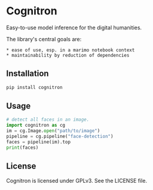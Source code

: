 # Cognitron 

Easy-to-use model inference for the digital humanities.

The library's central goals are:

    * ease of use, esp. in a marimo notebook context
    * maintainability by reduction of dependencies

## Installation

```bash
pip install cognitron
```

## Usage

```py
# detect all faces in an image.
import cognitron as cg
im = cg.Image.open("path/to/image")
pipeline = cg.pipeline("face-detection")
faces = pipeline(im).top
print(faces)
```

## License

Cognitron is licensed under GPLv3. See the LICENSE file.
